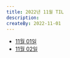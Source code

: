 ```yaml
---
title: 2022년 11월 TIL
description: 
createBy: 2022-11-01
---
```


- [11월 01일](./20221101.md)
- [11월 02일](./20221102.md)